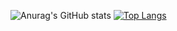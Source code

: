 ![Anurag's GitHub stats](https://github-readme-stats.vercel.app/api?username=Zhuchokk&show_icons=true&theme=dracula)
[![Top Langs](https://github-readme-stats.vercel.app/api/top-langs/?username=Zhuchokk&layout=compact)](https://github.com/anuraghazra/github-readme-stats)
